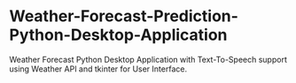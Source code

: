 # Weather-Forecast-Prediction-Python-Desktop-Application
Weather Forecast Python Desktop Application with Text-To-Speech support using Weather API and tkinter for User Interface.
